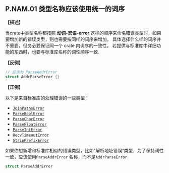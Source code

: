 ## P.NAM.01  类型名称应该使用统一的词序

**【描述】**

当crate中类型名称都按照 **动词-宾语-error** 这样的顺序来命名错误类型时，如果要增加新的错误类型，则也需要按同样的词序来增加。
具体选择什么样的词序并不重要，但务必要保证同一个 crate 内词序的一致性。
若提供与标准库中详细功能的东西时，也要与标准库名称的词性顺序一致.

**【反例】**

```rust
// 应该为 ParseAddrError
struct AddrParseError {}
```

**【正例】**

以下是来自标准库的处理错误的一些类型：

- [`JoinPathsError`](https://doc.rust-lang.org/std/env/struct.JoinPathsError.html)
- [`ParseBoolError`](https://doc.rust-lang.org/std/str/struct.ParseBoolError.html)
- [`ParseCharError`](https://doc.rust-lang.org/std/char/struct.ParseCharError.html)
- [`ParseFloatError`](https://doc.rust-lang.org/std/num/struct.ParseFloatError.html)
- [`ParseIntError`](https://doc.rust-lang.org/std/num/struct.ParseIntError.html)
- [`RecvTimeoutError`](https://doc.rust-lang.org/std/sync/mpsc/enum.RecvTimeoutError.html)
- [`StripPrefixError`](https://doc.rust-lang.org/std/path/struct.StripPrefixError.html)

如果你想新增和标准库相似的错误类型，比如“解析地址错误”类型，为了保持词性一致，应该使用`ParseAddrError` 名称，而不是`AddrParseError`

```rust
struct ParseAddrError
```

